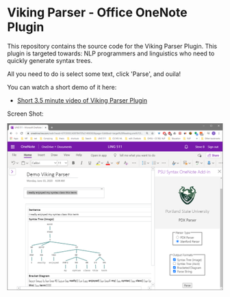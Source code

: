# Viking Parser - Office OneNote Plugin

This repository contains the source code for the Viking Parser Plugin.  This plugin is targeted towards: NLP programmers and linguistics who need to quickly generate syntax trees.

All you need to do is select some text, click 'Parse', and ouila!

You can watch a short demo of it here:

- [Short 3.5 minute video of Viking Parser Plugin](https://github.com/steve3p0/LING511/blob/master/PsuSyntax_OneNoteAddIn/VikingParserDemo.png?raw=true)

Screen Shot:

![Viking Parser](https://github.com/steve3p0/LING511/blob/master/PsuSyntax_OneNoteAddIn/VikingParserDemo.png?raw=true)



